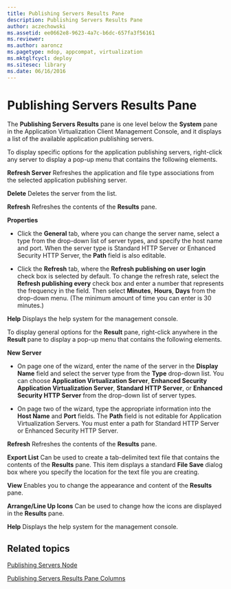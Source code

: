 ```yaml
---
title: Publishing Servers Results Pane
description: Publishing Servers Results Pane
author: aczechowski
ms.assetid: ee0662e8-9623-4a7c-b6dc-657fa3f56161
ms.reviewer:
ms.author: aaroncz
ms.pagetype: mdop, appcompat, virtualization
ms.mktglfcycl: deploy
ms.sitesec: library
ms.date: 06/16/2016
---
```



# Publishing Servers Results Pane


The **Publishing Servers** **Results** pane is one level below the **System** pane in the Application Virtualization Client Management Console, and it displays a list of the available application publishing servers.

To display specific options for the application publishing servers, right-click any server to display a pop-up menu that contains the following elements.

<a href="" id="refresh-server"></a>**Refresh Server**
Refreshes the application and file type associations from the selected application publishing server.

<a href="" id="delete"></a>**Delete**
Deletes the server from the list.

<a href="" id="refresh"></a>**Refresh**
Refreshes the contents of the **Results** pane.

<a href="" id="properties"></a>**Properties**
-   Click the **General** tab, where you can change the server name, select a type from the drop-down list of server types, and specify the host name and port. When the server type is Standard HTTP Server or Enhanced Security HTTP Server, the **Path** field is also editable.

-   Click the **Refresh** tab, where the **Refresh publishing on user login** check box is selected by default. To change the refresh rate, select the **Refresh publishing every** check box and enter a number that represents the frequency in the field. Then select **Minutes**, **Hours**, **Days** from the drop-down menu. (The minimum amount of time you can enter is 30 minutes.)

<a href="" id="help"></a>**Help**
Displays the help system for the management console.

To display general options for the **Result** pane, right-click anywhere in the **Result** pane to display a pop-up menu that contains the following elements.

<a href="" id="new-server"></a>**New Server**
-   On page one of the wizard, enter the name of the server in the **Display Name** field and select the server type from the **Type** drop-down list. You can choose **Application Virtualization Server**, **Enhanced Security Application Virtualization Server**, **Standard HTTP Server**, or **Enhanced Security HTTP Server** from the drop-down list of server types.

-   On page two of the wizard, type the appropriate information into the **Host Name** and **Port** fields. The **Path** field is not editable for Application Virtualization Servers. You must enter a path for Standard HTTP Server or Enhanced Security HTTP Server.

<a href="" id="refresh"></a>**Refresh**
Refreshes the contents of the **Results** pane.

<a href="" id="export-list"></a>**Export List**
Can be used to create a tab-delimited text file that contains the contents of the **Results** pane. This item displays a standard **File Save** dialog box where you specify the location for the text file you are creating.

<a href="" id="view"></a>**View**
Enables you to change the appearance and content of the **Results** pane.

<a href="" id="arrange-line-up-icons"></a>**Arrange/Line Up Icons**
Can be used to change how the icons are displayed in the **Results** pane.

<a href="" id="help"></a>**Help**
Displays the help system for the management console.

## Related topics


[Publishing Servers Node](publishing-servers-node.md)

[Publishing Servers Results Pane Columns](publishing-servers-results-pane-columns.md)

 

 





